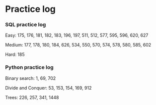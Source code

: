 # Practice log

### SQL practice log

Easy: 175, 176, 181, 182, 183, 196, 197, 511, 512, 577, 595, 596, 620, 627

Medium: 177, 178, 180, 184, 626, 534, 550, 570, 574, 578, 580, 585, 602

Hard: 185


### Python practice log

Binary search: 1, 69, 702

Divide and Conquer: 53, 153, 154, 169, 912

Trees: 226, 257, 341, 1448 


